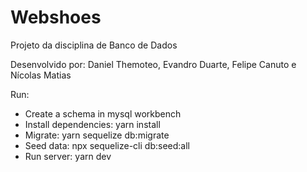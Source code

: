 # Webshoes
Projeto da disciplina de Banco de Dados

Desenvolvido por: Daniel Themoteo, Evandro Duarte, Felipe Canuto e Nícolas Matias

Run:
 - Create a schema in mysql workbench
 - Install dependencies: yarn install
 - Migrate: yarn sequelize db:migrate
 - Seed data: npx sequelize-cli db:seed:all
 - Run server: yarn dev
